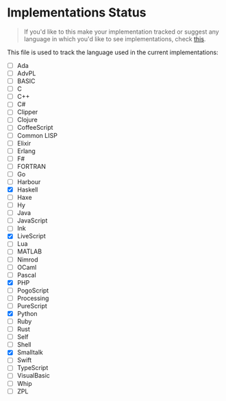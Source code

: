 # Implementations Status

> If you'd like to this make your implementation tracked or suggest
any language in which you'd like to see implementations, check [this](CONTRIBUTING.md).

This file is used to track the language used in the current implementations:

- [ ] Ada
- [ ] AdvPL
- [ ] BASIC
- [ ] C
- [ ] C++
- [ ] C#
- [ ] Clipper
- [ ] Clojure
- [ ] CoffeeScript
- [ ] Common LISP
- [ ] Elixir
- [ ] Erlang
- [ ] F#
- [ ] FORTRAN
- [ ] Go
- [ ] Harbour
- [x] Haskell
- [ ] Haxe
- [ ] Hy
- [ ] Java
- [ ] JavaScript
- [ ] Ink
- [x] LiveScript
- [ ] Lua
- [ ] MATLAB
- [ ] Nimrod
- [ ] OCaml
- [ ] Pascal
- [x] PHP
- [ ] PogoScript
- [ ] Processing
- [ ] PureScript
- [x] Python
- [ ] Ruby
- [ ] Rust
- [ ] Self
- [ ] Shell
- [X] Smalltalk
- [ ] Swift
- [ ] TypeScript
- [ ] VisualBasic
- [ ] Whip
- [ ] ZPL
